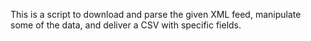 This is a script to download and parse the given XML feed, manipulate some of the data, and deliver a CSV with specific fields.